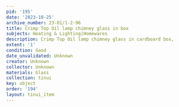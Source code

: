 ```yaml
---
pid: '195'
date: '2023-10-25'
archive_number: 23-01/1-2-96
title: Crimp Top Oil lamp chimney glass in box
subjects: Heating & Lighting|Homewares
description: Crimp Top Oil lamp chimney glass in cardboard box,
extent: '1'
condition: Good
date_unvalidated: Unknown
creator: Unknown
collector: Unknown
materials: Glass
collection: tinui
key: object
order: '194'
layout: tinui_item
---
```

